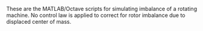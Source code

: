 These are the MATLAB/Octave scripts for simulating imbalance of a rotating machine.
No control law is applied to correct for rotor imbalance due to displaced center of mass.
